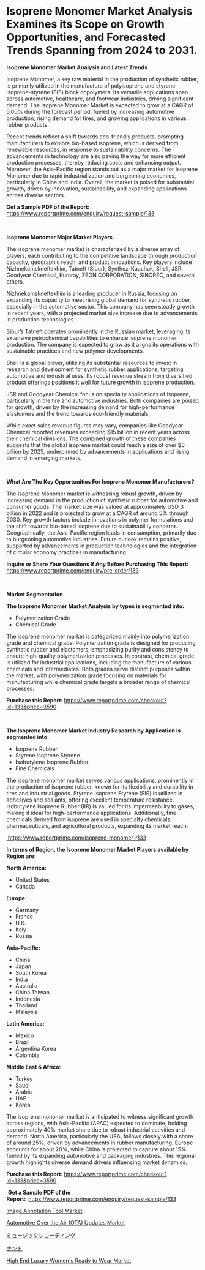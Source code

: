 <p><h1>Isoprene Monomer Market Analysis Examines its Scope on Growth Opportunities, and Forecasted Trends Spanning from 2024 to 2031.</h1></p><p><strong>Isoprene Monomer Market Analysis and Latest Trends</strong></p>
<p><p>Isoprene Monomer, a key raw material in the production of synthetic rubber, is primarily utilized in the manufacture of polyisoprene and styrene-isoprene-styrene (SIS) block copolymers. Its versatile applications span across automotive, healthcare, and footwear industries, driving significant demand. The Isoprene Monomer Market is expected to grow at a CAGR of 5.00% during the forecast period, fueled by increasing automotive production, rising demand for tires, and growing applications in various rubber products.</p><p>Recent trends reflect a shift towards eco-friendly products, prompting manufacturers to explore bio-based isoprene, which is derived from renewable resources, in response to sustainability concerns. The advancements in technology are also paving the way for more efficient production processes, thereby reducing costs and enhancing output. Moreover, the Asia-Pacific region stands out as a major market for Isoprene Monomer due to rapid industrialization and burgeoning economies, particularly in China and India. Overall, the market is poised for substantial growth, driven by innovation, sustainability, and expanding applications across diverse sectors.</p></p>
<p><strong>Get a Sample PDF of the Report:&nbsp;</strong> <a href="https://www.reportprime.com/enquiry/request-sample/133">https://www.reportprime.com/enquiry/request-sample/133</a></p>
<p>&nbsp;</p>
<p><strong>Isoprene Monomer Major Market Players</strong></p>
<p><p>The isoprene monomer market is characterized by a diverse array of players, each contributing to the competitive landscape through production capacity, geographic reach, and product innovations. Key players include Nizhnekamskneftekhim, Tatneft (Sibur), Synthez-Kauchuk, Shell, JSR, Goodyear Chemical, Kuraray, ZEON CORPORATION, SINOPEC, and several others.</p><p>Nizhnekamskneftekhim is a leading producer in Russia, focusing on expanding its capacity to meet rising global demand for synthetic rubber, especially in the automotive sector. This company has seen steady growth in recent years, with a projected market size increase due to advancements in production technologies.</p><p>Sibur’s Tatneft operates prominently in the Russian market, leveraging its extensive petrochemical capabilities to enhance isoprene monomer production. The company is expected to grow as it aligns its operations with sustainable practices and new polymer developments.</p><p>Shell is a global player, utilizing its substantial resources to invest in research and development for synthetic rubber applications, targeting automotive and industrial uses. Its robust revenue stream from diversified product offerings positions it well for future growth in isoprene production.</p><p>JSR and Goodyear Chemical focus on specialty applications of isoprene, particularly in the tire and automotive industries. Both companies are poised for growth, driven by the increasing demand for high-performance elastomers and the trend towards eco-friendly materials.</p><p>While exact sales revenue figures may vary, companies like Goodyear Chemical reported revenues exceeding $15 billion in recent years across their chemical divisions. The combined growth of these companies suggests that the global isoprene market could reach a size of over $3 billion by 2025, underpinned by advancements in applications and rising demand in emerging markets.</p></p>
<p>&nbsp;</p>
<p><strong>What Are The Key Opportunities For Isoprene Monomer Manufacturers?</strong></p>
<p><p>The Isoprene Monomer market is witnessing robust growth, driven by increasing demand in the production of synthetic rubber for automotive and consumer goods. The market size was valued at approximately USD 3 billion in 2022 and is projected to grow at a CAGR of around 5% through 2030. Key growth factors include innovations in polymer formulations and the shift towards bio-based isoprene due to sustainability concerns. Geographically, the Asia-Pacific region leads in consumption, primarily due to burgeoning automotive industries. Future outlook remains positive, supported by advancements in production technologies and the integration of circular economy practices in manufacturing.</p></p>
<p><strong>Inquire or Share Your Questions If Any Before Purchasing This Report:</strong> <a href="https://www.reportprime.com/enquiry/pre-order/133">https://www.reportprime.com/enquiry/pre-order/133</a></p>
<p>&nbsp;</p>
<p><strong>Market Segmentation</strong></p>
<p><strong>The Isoprene Monomer Market Analysis by types is segmented into:</strong></p>
<p><ul><li>Polymerization Grade</li><li>Chemical Grade</li></ul></p>
<p><p>The isoprene monomer market is categorized mainly into polymerization grade and chemical grade. Polymerization grade is designed for producing synthetic rubber and elastomers, emphasizing purity and consistency to ensure high-quality polymerization processes. In contrast, chemical grade is utilized for industrial applications, including the manufacture of various chemicals and intermediates. Both grades serve distinct purposes within the market, with polymerization grade focusing on materials for manufacturing while chemical grade targets a broader range of chemical processes.</p></p>
<p><strong>Purchase this Report:&nbsp;</strong><a href="https://www.reportprime.com/checkout?id=133&price=3590">https://www.reportprime.com/checkout?id=133&price=3590</a></p>
<p>&nbsp;</p>
<p><strong>The Isoprene Monomer Market Industry Research by Application is segmented into:</strong></p>
<p><ul><li>Isoprene Rubber</li><li>Styrene Isoprene Styrene</li><li>Isobutylene Isoprene Rubber</li><li>Fine Chemicals</li></ul></p>
<p><p>The isoprene monomer market serves various applications, prominently in the production of isoprene rubber, known for its flexibility and durability in tires and industrial goods. Styrene Isoprene Styrene (SIS) is utilized in adhesives and sealants, offering excellent temperature resistance. Isobutylene Isoprene Rubber (IIR) is valued for its impermeability to gases, making it ideal for high-performance applications. Additionally, fine chemicals derived from isoprene are used in specialty chemicals, pharmaceuticals, and agricultural products, expanding its market reach.</p></p>
<p><a href="https://www.reportprime.com/isoprene-monomer-r133">&nbsp;https://www.reportprime.com/isoprene-monomer-r133</a></p>
<p><strong>In terms of Region, the Isoprene Monomer Market Players available by Region are:</strong></p>
<p>
    <p> <strong> North America: </strong>
        <ul>
            <li>United States</li>
            <li>Canada</li>
        </ul>
        </p> 
    <p> <strong> Europe: </strong>
        <ul>
            <li>Germany</li>
            <li>France</li>
            <li>U.K.</li>
            <li>Italy</li>
            <li>Russia</li>
        </ul>
        </p> 
    <p> <strong> Asia-Pacific: </strong>
        <ul>
            <li>China</li>
            <li>Japan</li>
            <li>South Korea</li>
            <li>India</li>
            <li>Australia</li>
            <li>China Taiwan</li>
            <li>Indonesia</li>
            <li>Thailand</li>
            <li>Malaysia</li>
        </ul>
        </p> 
    <p> <strong> Latin America: </strong>
        <ul>
            <li>Mexico</li>
            <li>Brazil</li>
            <li>Argentina Korea</li>
            <li>Colombia</li>
        </ul>
        </p> 
    <p> <strong> Middle East & Africa: </strong>
        <ul>
            <li>Turkey</li>
            <li>Saudi</li>
            <li>Arabia</li>
            <li>UAE</li>
            <li>Korea</li>
        </ul>
    </p>
    </p>
<p><p>The isoprene monomer market is anticipated to witness significant growth across regions, with Asia-Pacific (APAC) expected to dominate, holding approximately 40% market share due to robust industrial activities and demand. North America, particularly the USA, follows closely with a share of around 25%, driven by advancements in rubber manufacturing. Europe accounts for about 20%, while China is projected to capture about 15%, fueled by its expanding automotive and packaging industries. This regional growth highlights diverse demand drivers influencing market dynamics.</p></p>
<p><strong>Purchase this Report: </strong><a href="https://www.reportprime.com/checkout?id=133&price=3590">https://www.reportprime.com/checkout?id=133&price=3590</a></p>
<p>&nbsp;<strong>Get a Sample PDF of the Report:&nbsp;&nbsp;</strong><a href="https://www.reportprime.com/enquiry/request-sample/133">https://www.reportprime.com/enquiry/request-sample/133</a></p>
<p><strong></strong></p>
<p><p><a href="https://medium.com/@boboko938_76821/image-annotation-tool-industry-forecast-market-shifts-and-strategic-imperatives-2024-2031-65fdb1a130c0">Image Annotation Tool Market</a></p><p><a href="https://issuu.com/reportprime-2/docs/automotive-over-the-air-ota-updates_c668a28d1448a0">Automotive Over the Air (OTA) Updates Market</a></p><p><a href="https://medium.com/@lillianamurazik2023/%E9%9F%B3%E6%A5%BD%E9%8C%B2%E9%9F%B3%E5%B8%82%E5%A0%B4%E3%82%B7%E3%82%A7%E3%82%A2%E3%81%A8%E6%96%B0%E3%83%88%E3%83%AC%E3%83%B3%E3%83%89%E5%88%86%E6%9E%90-%E7%A8%AE%E9%A1%9E-%E7%94%A8%E9%80%94-%E6%9C%80%E7%B5%82%E4%BD%BF%E7%94%A8%E3%81%AB%E5%9F%BA%E3%81%A5%E3%81%8F2024%E5%B9%B4%E3%81%8B%E3%82%892031%E5%B9%B4%E3%81%BE%E3%81%A7%E3%81%AE%E4%BA%88%E6%B8%AC-816d55088f82">ミュージックレコーディング</a></p><p><a href="https://medium.com/@lillianamurazik2023/nand%E5%B8%82%E5%A0%B4%E3%81%B8%E3%81%AE%E6%B4%9E%E5%AF%9F-%E5%B8%82%E5%A0%B4%E3%83%97%E3%83%AC%E3%83%BC%E3%83%A4%E3%83%BC-%E5%B8%82%E5%A0%B4%E8%A6%8F%E6%A8%A1-%E5%9C%B0%E7%90%86%E7%9A%84%E5%9C%B0%E5%9F%9F-%E3%81%8A%E3%82%88%E3%81%B3%E4%BA%88%E6%B8%AC-2024%E5%B9%B4-2031%E5%B9%B4-79aca3214ff8">ナンド</a></p><p><a href="https://www.linkedin.com/pulse/evaluating-global-high-end-luxury-womens-ready-wear-market-trends-ays9c?trackingId=oG4UnF%2BKQ96NU74mPKVp4A%3D%3D">High End Luxury Women´s Ready to Wear Market</a></p></p>